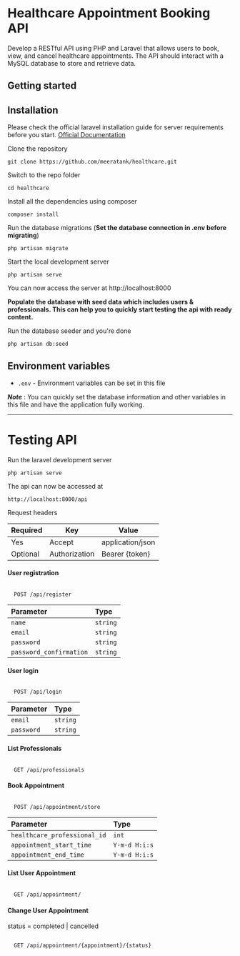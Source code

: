 # Healthcare Appointment Booking API
Develop a RESTful API using PHP and Laravel that allows users to book, view, and cancel healthcare appointments. The API should interact with a MySQL database to store and retrieve data.

## Getting started

## Installation

Please check the official laravel installation guide for server requirements before you start. [Official Documentation](https://laravel.com/docs/10.x/installation)


Clone the repository

    git clone https://github.com/meeratank/healthcare.git

Switch to the repo folder

    cd healthcare

Install all the dependencies using composer

    composer install

Run the database migrations (**Set the database connection in .env before migrating**)

    php artisan migrate

Start the local development server

    php artisan serve

You can now access the server at http://localhost:8000

**Populate the database with seed data which includes users & professionals. This can help you to quickly start testing the api with ready content.**

Run the database seeder and you're done

    php artisan db:seed
    
## Environment variables

- `.env` - Environment variables can be set in this file

***Note*** : You can quickly set the database information and other variables in this file and have the application fully working.

----------


# Testing API

Run the laravel development server

    php artisan serve

The api can now be accessed at

    http://localhost:8000/api

Request headers

| **Required** 	| **Key**              	| **Value**            	|
|----------	|------------------	|------------------	|
| Yes      	| Accept     	| application/json 	|
| Optional 	| Authorization    	| Bearer {token}      	|

#### User registration

```http

  POST /api/register
```

| Parameter | Type     | 
| :-------- | :------- | 
| `name` | `string` |
| `email` | `string` |
| `password` | `string` |
| `password_confirmation` | `string` | 

#### User login

```http

  POST /api/login
```

| Parameter | Type     | 
| :-------- | :------- | 
| `email` | `string` |
| `password` | `string` |


#### List Professionals

```http

  GET /api/professionals
```
#### Book Appointment

```http

  POST /api/appointment/store
```

| Parameter | Type     | 
| :-------- | :------- | 
| `healthcare_professional_id` | `int` |
| `appointment_start_time` | `Y-m-d H:i:s` |
| `appointment_end_time` | `Y-m-d H:i:s` |

#### List User Appointment

```http

  GET /api/appointment/
```

#### Change User Appointment
status = completed | cancelled
```http

  GET /api/appointment/{appointment}/{status}


